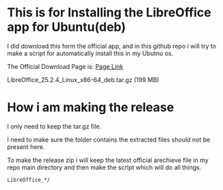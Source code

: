
# This is for Installing the LibreOffice app for Ubuntu(deb)

I did download this form the official app, and in this github repo i will try to make a script for automatically install this in my Ubutnu os.

The Official Download Page is:
[Page Link](https://www.libreoffice.org/download/download-libreoffice/)

LibreOffice_25.2.4_Linux_x86-64_deb.tar.gz (199 MB)



# How i am making the release

I only need to keep the tar.gz file.

I need to make sure the folder contains the extracted files should not be present here.

To make the release zip i will keep the latest official arechieve file in my repo main directory and then make the script which will do all things.


`LibreOffice_*/`